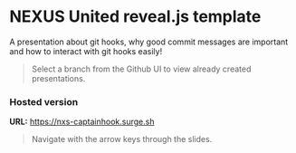 # NEXUS United reveal.js template

A presentation about git hooks, why good commit messages are important and how to interact with git hooks easily!
> Select a branch from the Github UI to view already created presentations. 

### Hosted version
**URL:** https://nxs-captainhook.surge.sh

> Navigate with the arrow keys through the slides.
